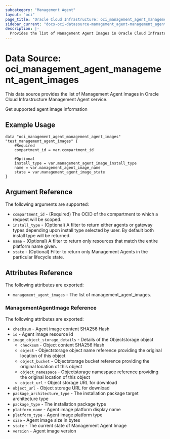 ```yaml
---
subcategory: "Management Agent"
layout: "oci"
page_title: "Oracle Cloud Infrastructure: oci_management_agent_management_agent_images"
sidebar_current: "docs-oci-datasource-management_agent-management_agent_images"
description: |-
  Provides the list of Management Agent Images in Oracle Cloud Infrastructure Management Agent service
---
```


# Data Source: oci_management_agent_management_agent_images
This data source provides the list of Management Agent Images in Oracle Cloud Infrastructure Management Agent service.

Get supported agent image information


## Example Usage

```hcl
data "oci_management_agent_management_agent_images" "test_management_agent_images" {
	#Required
	compartment_id = var.compartment_id

	#Optional
	install_type = var.management_agent_image_install_type
	name = var.management_agent_image_name
	state = var.management_agent_image_state
}
```

## Argument Reference

The following arguments are supported:

* `compartment_id` - (Required) The OCID of the compartment to which a request will be scoped.
* `install_type` - (Optional) A filter to return either agents or gateway types depending upon install type selected by user. By default both install type will be returned.
* `name` - (Optional) A filter to return only resources that match the entire platform name given.
* `state` - (Optional) Filter to return only Management Agents in the particular lifecycle state.


## Attributes Reference

The following attributes are exported:

* `management_agent_images` - The list of management_agent_images.

### ManagementAgentImage Reference

The following attributes are exported:

* `checksum` - Agent image content SHA256 Hash
* `id` - Agent image resource id
* `image_object_storage_details` - Details of the Objectstorage object
	* `checksum` - Object content SHA256 Hash
	* `object` - Objectstorage object name reference providing the original location of this object
	* `object_bucket` - Objectstorage bucket reference providing the original location of this object
	* `object_namespace` - Objectstorage namespace reference providing the original location of this object
	* `object_url` - Object storage URL for download
* `object_url` - Object storage URL for download
* `package_architecture_type` - The installation package target architecture type
* `package_type` - The installation package type
* `platform_name` - Agent image platform display name
* `platform_type` - Agent image platform type
* `size` - Agent image size in bytes
* `state` - The current state of Management Agent Image
* `version` - Agent image version

